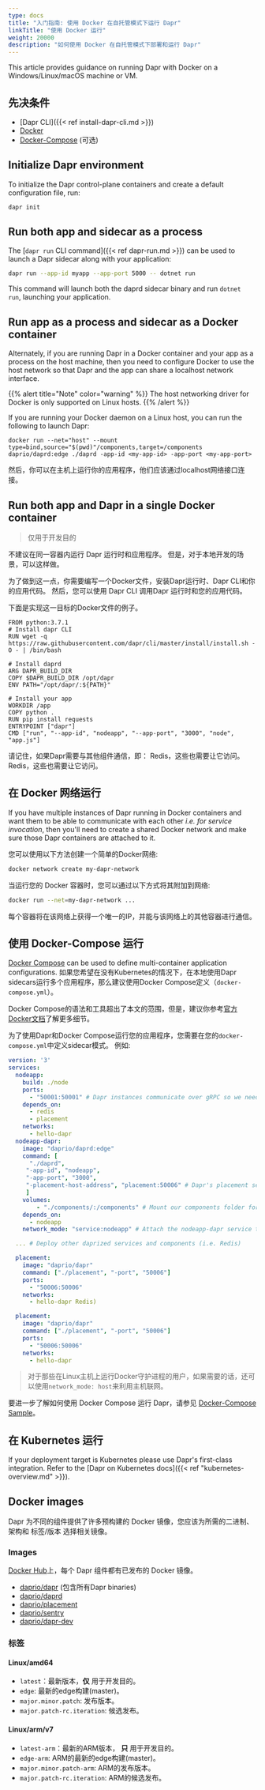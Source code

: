 ```yaml
---
type: docs
title: "入门指南: 使用 Docker 在自托管模式下运行 Dapr"
linkTitle: "使用 Docker 运行"
weight: 20000
description: "如何使用 Docker 在自托管模式下部署和运行 Dapr"
---
```


This article provides guidance on running Dapr with Docker on a Windows/Linux/macOS machine or VM.

## 先决条件

- [Dapr CLI]({{< ref install-dapr-cli.md >}})
- [Docker](https://docs.docker.com/get-docker/)
- [Docker-Compose](https://docs.docker.com/compose/install/) (可选)

## Initialize Dapr environment

To initialize the Dapr control-plane containers and create a default configuration file, run:

```bash
dapr init
```

## Run both app and sidecar as a process

The [`dapr run` CLI command]({{< ref dapr-run.md >}}) can be used to launch a Dapr sidecar along with your application:

```bash
dapr run --app-id myapp --app-port 5000 -- dotnet run
```

This command will launch both the daprd sidecar binary and run `dotnet run`, launching your application.

## Run app as a process and sidecar as a Docker container

Alternately, if you are running Dapr in a Docker container and your app as a process on the host machine, then you need to configure Docker to use the host network so that Dapr and the app can share a localhost network interface.

{{% alert title="Note" color="warning" %}}
The host networking driver for Docker is only supported on Linux hosts.
{{% /alert %}}

If you are running your Docker daemon on a Linux host, you can run the following to launch Dapr:

```shell
docker run --net="host" --mount type=bind,source="$(pwd)"/components,target=/components daprio/daprd:edge ./daprd -app-id <my-app-id> -app-port <my-app-port>
```

然后，你可以在主机上运行你的应用程序，他们应该通过localhost网络接口连接。

## Run both app and Dapr in a single Docker container
> 仅用于开发目的

不建议在同一容器内运行 Dapr 运行时和应用程序。 但是，对于本地开发的场景，可以这样做。

为了做到这一点，你需要编写一个Docker文件，安装Dapr运行时、Dapr CLI和你的应用代码。 然后，您可以使用 Dapr CLI 调用Dapr 运行时和您的应用代码。

下面是实现这一目标的Docker文件的例子。

```docker
FROM python:3.7.1
# Install dapr CLI
RUN wget -q https://raw.githubusercontent.com/dapr/cli/master/install/install.sh -O - | /bin/bash

# Install daprd
ARG DAPR_BUILD_DIR
COPY $DAPR_BUILD_DIR /opt/dapr
ENV PATH="/opt/dapr/:${PATH}"

# Install your app
WORKDIR /app
COPY python .
RUN pip install requests
ENTRYPOINT ["dapr"]
CMD ["run", "--app-id", "nodeapp", "--app-port", "3000", "node", "app.js"]
```

请记住，如果Dapr需要与其他组件通信，即： Redis，这些也需要让它访问。 Redis，这些也需要让它访问。

## 在 Docker 网络运行

If you have multiple instances of Dapr running in Docker containers and want them to be able to communicate with each other *i.e. for service invocation*, then you'll need to create a shared Docker network and make sure those Dapr containers are attached to it.

您可以使用以下方法创建一个简单的Docker网络:
```bash
docker network create my-dapr-network
```
当运行您的 Docker 容器时，您可以通过以下方式将其附加到网络:
```bash
docker run --net=my-dapr-network ...
```
每个容器将在该网络上获得一个唯一的IP，并能与该网络上的其他容器进行通信。

## 使用 Docker-Compose 运行

[Docker Compose](https://docs.docker.com/compose/) can be used to define multi-container application configurations. 如果您希望在没有Kubernetes的情况下，在本地使用Dapr sidecars运行多个应用程序，那么建议使用Docker Compose定义（`docker-compose.yml`）。

Docker Compose的语法和工具超出了本文的范围，但是，建议你参考[官方Docker文档](https://docs.docker.com/compose/)了解更多细节。

为了使用Dapr和Docker Compose运行您的应用程序，您需要在您的`docker-compose.yml`中定义sidecar模式。 例如:

```yaml
version: '3'
services:
  nodeapp:
    build: ./node
    ports:
      - "50001:50001" # Dapr instances communicate over gRPC so we need to expose the gRPC port
    depends_on:
      - redis
      - placement
    networks:
      - hello-dapr
  nodeapp-dapr:
    image: "daprio/daprd:edge"
    command: [
      "./daprd",
     "-app-id", "nodeapp",
     "-app-port", "3000",
     "-placement-host-address", "placement:50006" # Dapr's placement service can be reach via the docker DNS entry
     ]
    volumes:
        - "./components/:/components" # Mount our components folder for the runtime to use
    depends_on:
      - nodeapp
    network_mode: "service:nodeapp" # Attach the nodeapp-dapr service to the nodeapp network namespace

  ... # Deploy other daprized services and components (i.e. Redis)

  placement:
    image: "daprio/dapr"
    command: ["./placement", "-port", "50006"]
    ports:
      - "50006:50006"
    networks:
      - hello-dapr Redis)

  placement:
    image: "daprio/dapr"
    command: ["./placement", "-port", "50006"]
    ports:
      - "50006:50006"
    networks:
      - hello-dapr
```

> 对于那些在Linux主机上运行Docker守护进程的用户，如果需要的话，还可以使用`network_mode: host`来利用主机联网。

要进一步了解如何使用 Docker Compose 运行 Dapr，请参见 [Docker-Compose Sample](https://github.com/dapr/samples/tree/master/hello-docker-compose)。

## 在 Kubernetes 运行

If your deployment target is Kubernetes please use Dapr's first-class integration. Refer to the [Dapr on Kubernetes docs]({{< ref "kubernetes-overview.md" >}}).

## Docker images

Dapr 为不同的组件提供了许多预构建的 Docker 镜像，您应该为所需的二进制、架构和 标签/版本 选择相关镜像。

### Images
[Docker Hub](https://hub.docker.com/u/daprio)上，每个 Dapr 组件都有已发布的 Docker 镜像。
- [daprio/dapr](https://hub.docker.com/r/daprio/dapr) (包含所有Dapr binaries)
- [daprio/daprd](https://hub.docker.com/r/daprio/daprd)
- [daprio/placement](https://hub.docker.com/r/daprio/placement)
- [daprio/sentry](https://hub.docker.com/r/daprio/sentry)
- [daprio/dapr-dev](https://hub.docker.com/r/daprio/dapr-dev)

### 标签

#### Linux/amd64
- `latest`：最新版本，**仅** 用于开发目的。
- `edge`: 最新的edge构建(master)。
- `major.minor.patch`: 发布版本。
- `major.patch-rc.iteration`: 候选发布。
#### Linux/arm/v7
- `latest-arm`：最新的ARM版本， **只** 用于开发目的。
- `edge-arm`: ARM的最新的edge构建(master)。
- `major.minor.patch-arm`: ARM的发布版本。
- `major.patch-rc.iteration`: ARM的候选发布。